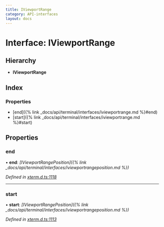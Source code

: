```yaml
---
title: IViewportRange
category: API-interfaces
layout: docs
---
```



# Interface: IViewportRange

## Hierarchy

* **IViewportRange**

## Index

### Properties

* [end]({% link _docs/api/terminal/interfaces/iviewportrange.md %}#end)
* [start]({% link _docs/api/terminal/interfaces/iviewportrange.md %}#start)

## Properties

###  end

• **end**: *[IViewportRangePosition]({% link _docs/api/terminal/interfaces/iviewportrangeposition.md %})*

*Defined in [xterm.d.ts:1118](https://github.com/xtermjs/xterm.js/blob/4.14.1/typings/xterm.d.ts#L1118)*

___

###  start

• **start**: *[IViewportRangePosition]({% link _docs/api/terminal/interfaces/iviewportrangeposition.md %})*

*Defined in [xterm.d.ts:1113](https://github.com/xtermjs/xterm.js/blob/4.14.1/typings/xterm.d.ts#L1113)*
